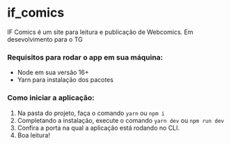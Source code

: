 # if_comics
IF Comics é um site para leitura e publicação de Webcomics. Em desevolvimento para o TG

### Requisitos para rodar o app em sua máquina:
* Node em sua versão 16+
* Yarn para instalação dos pacotes

### Como iniciar a aplicação:
  1. Na pasta do projeto, faça o comando `yarn` ou `npm i`
  2. Completando a instalação, execute o comando `yarn dev` ou `npm run dev`
  3. Confira a porta na qual a aplicação está rodando no CLI.
  4. Boa leitura!

